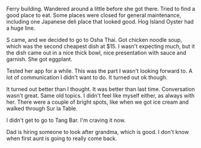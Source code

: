 Ferry building. Wandered around a little before she got there. Tried to find a good place to eat. Some places were closed for general maintenance, including one Japanese deli place that looked good. Hog Island Oyster had a huge line.

S came, and we decided to go to Osha Thai. Got chicken noodle soup, which was the second cheapest dish at $15. I wasn't expecting much, but it the dish came out in a nice thick bowl, nice presentation with sauce and garnish. She got eggplant.

Tested her app for a while. This was the part I wasn't looking forward to. A lot of communication I didn't want to do. It turned out ok though.

It turned out better than I thought. It was better than last time. Conversation wasn't great. Same old topics. I didn't feel like myself either, as always with her. There were a couple of bright spots, like when we got ice cream and walked through Sur la Table.

I didn't get to go to Tang Bar. I'm craving it now.

Dad is hiring someone to look after grandma, which is good. I don't know when first aunt is going to really come back.
